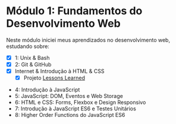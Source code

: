 # Módulo 1: Fundamentos do Desenvolvimento Web

Neste módulo iniciei meus aprendizados no desenvolvimento web, estudando sobre:

- [X] 1: Unix & Bash
- [X] 2: Git & GitHub
- [X] Internet & Introdução à HTML & CSS
    - [X] Projeto [Lessons Learned]()
- 4: Introdução à JavaScript
- 5: JavaScript: DOM, Eventos e Web Storage
- 6: HTML e CSS: Forms, Flexbox e Design Responsivo
- 7: Introdução à JavaScript ES6 e Testes Unitários
- 8: Higher Order Functions do JavaScript ES6